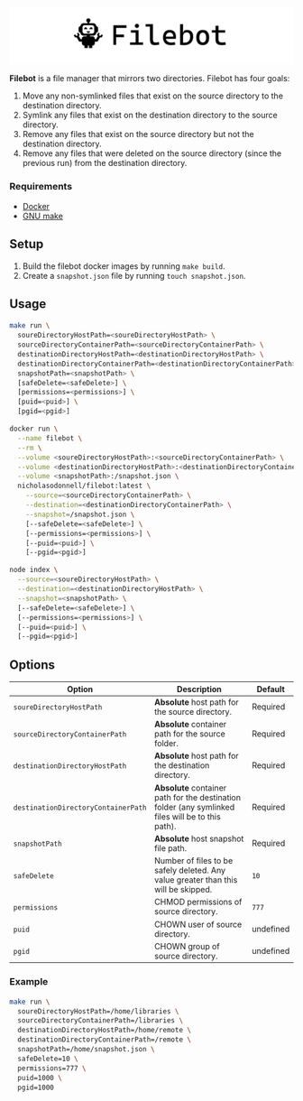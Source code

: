 <img src="logo/banner.png" />

**Filebot** is a file manager that mirrors two directories. Filebot has four goals:
1. Move any non-symlinked files that exist on the source directory to the destination directory.
2. Symlink any files that exist on the destination directory to the source directory.
3. Remove any files that exist on the source directory but not the destination directory.
4. Remove any files that were deleted on the source directory (since the previous run) from the destination directory.

### Requirements

- [Docker](https://www.docker.com/get-started)
- [GNU make](https://www.gnu.org/software/make/)

## Setup

1. Build the filebot docker images by running `make build`.
2. Create a `snapshot.json` file by running `touch snapshot.json`.

## Usage

```bash
make run \
  soureDirectoryHostPath=<soureDirectoryHostPath> \
  sourceDirectoryContainerPath=<sourceDirectoryContainerPath> \
  destinationDirectoryHostPath=<destinationDirectoryHostPath> \
  destinationDirectoryContainerPath=<destinationDirectoryContainerPath> \
  snapshotPath=<snapshotPath> \
  [safeDelete=<safeDelete>] \
  [permissions=<permissions>] \
  [puid=<puid>] \
  [pgid=<pgid>]
```

```bash
docker run \
  --name filebot \
  --rm \
  --volume <soureDirectoryHostPath>:<sourceDirectoryContainerPath> \
  --volume <destinationDirectoryHostPath>:<destinationDirectoryContainerPath> \
  --volume <snapshotPath>:/snapshot.json \
  nicholasodonnell/filebot:latest \
    --source=<sourceDirectoryContainerPath> \
    --destination=<destinationDirectoryContainerPath> \
    --snapshot=/snapshot.json \
    [--safeDelete=<safeDelete>] \
    [--permissions=<permissions>] \
    [--puid=<puid>] \
    [--pgid=<pgid>]
```

```bash
node index \
  --source=<soureDirectoryHostPath> \
  --destination=<destinationDirectoryHostPath> \
  --snapshot=<snapshotPath> \
  [--safeDelete=<safeDelete>] \
  [--permissions=<permissions>] \
  [--puid=<puid>] \
  [--pgid=<pgid>]
```

## Options

| Option                              | Description                                                                                        | Default   |
| ----------------------------------- | -------------------------------------------------------------------------------------------------- | --------- |
| `soureDirectoryHostPath`            | **Absolute** host path for the source directory.                                                   | Required  |
| `sourceDirectoryContainerPath`      | **Absolute** container path for the source folder.                                                 | Required  |
| `destinationDirectoryHostPath`      | **Absolute** host path for the destination directory.                                              | Required  |
| `destinationDirectoryContainerPath` | **Absolute** container path for the destination folder (any symlinked files will be to this path). | Required  |
| `snapshotPath`                      | **Absolute** host snapshot file path.                                                              | Required  |
| `safeDelete`                        | Number of files to be safely deleted. Any value greater than this will be skipped.                 | `10`      |
| `permissions`                       | CHMOD permissions of source directory.                                                             | `777`     |
| `puid`                              | CHOWN user of source directory.                                                                    | undefined |
| `pgid`                              | CHOWN group of source directory.                                                                   | undefined |

### Example

```bash
make run \
  soureDirectoryHostPath=/home/libraries \
  sourceDirectoryContainerPath=/libraries \
  destinationDirectoryHostPath=/home/remote \
  destinationDirectoryContainerPath=/remote \
  snapshotPath=/home/snapshot.json \
  safeDelete=10 \
  permissions=777 \
  puid=1000 \
  pgid=1000
```
